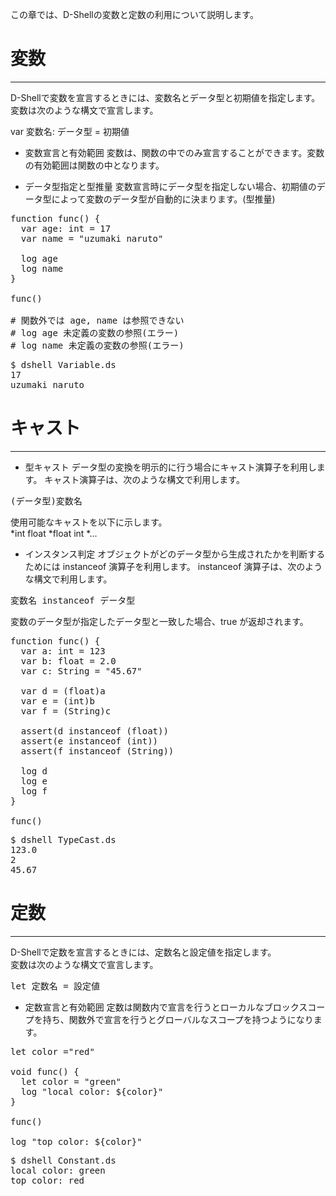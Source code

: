 この章では、D-Shellの変数と定数の利用について説明します。

# 変数
***
D-Shellで変数を宣言するときには、変数名とデータ型と初期値を指定します。  
変数は次のような構文で宣言します。  

var 変数名: データ型 = 初期値

* 変数宣言と有効範囲
変数は、関数の中でのみ宣言することができます。変数の有効範囲は関数の中となります。  

* データ型指定と型推量
変数宣言時にデータ型を指定しない場合、初期値のデータ型によって変数のデータ型が自動的に決まります。(型推量)  

<pre class="nums:true toolbar:1 plain:true lang:scala highlight:0 decode:true " title="サンプル: Variable.ds" >
function func() {
  var age: int = 17
  var name = "uzumaki naruto"

  log age
  log name
}

func()

# 関数外では age, name は参照できない
# log age 未定義の変数の参照(エラー)
# log name 未定義の変数の参照(エラー)
</pre>

<pre class="toolbar:1" title="実行例">
$ dshell Variable.ds
17
uzumaki naruto
</pre>

# キャスト
***

* 型キャスト
データ型の変換を明示的に行う場合にキャスト演算子を利用します。
キャスト演算子は、次のような構文で利用します。  

<pre>
(データ型)変数名
</pre>

使用可能なキャストを以下に示します。  
*int float
*float int
*...

* インスタンス判定
オブジェクトがどのデータ型から生成されたかを判断するためには instanceof 演算子を利用します。
instanceof 演算子は、次のような構文で利用します。  

<pre>
変数名 instanceof データ型  
</pre>

変数のデータ型が指定したデータ型と一致した場合、true が返却されます。  

<pre class="nums:true toolbar:1 plain:true lang:scala highlight:0 decode:true " title="サンプル: TypeCast.ds" >
function func() {
  var a: int = 123
  var b: float = 2.0
  var c: String = "45.67"

  var d = (float)a
  var e = (int)b
  var f = (String)c

  assert(d instanceof (float))
  assert(e instanceof (int))
  assert(f instanceof (String))

  log d
  log e
  log f
}

func()
</pre>

<pre class="toolbar:1" title="実行例">
$ dshell TypeCast.ds
123.0
2
45.67
</pre>

# 定数
***
D-Shellで定数を宣言するときには、定数名と設定値を指定します。  
変数は次のような構文で宣言します。  

<pre>
let 定数名 = 設定値
</pre>

* 定数宣言と有効範囲
定数は関数内で宣言を行うとローカルなブロックスコープを持ち、関数外で宣言を行うとグローバルなスコープを持つようになります。  

<pre class="nums:true toolbar:1 plain:true lang:scala highlight:0 decode:true " title="サンプル: Constant.ds" >
let color ="red"

void func() {
  let color = "green"
  log "local color: ${color}"
}

func()

log "top color: ${color}"
</pre>

<pre class="toolbar:1" title="実行例">
$ dshell Constant.ds
local color: green
top color: red
</pre>


